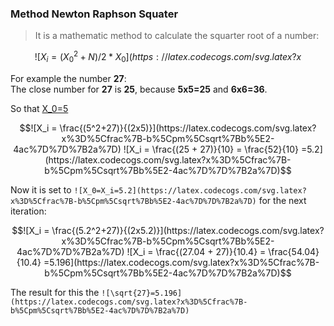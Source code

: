 ### Method Newton Raphson Squater
>It is a mathematic method to calculate the squarter root of a number:  
```math
![X_i = (X^2_0+N)/2*X_0](https://latex.codecogs.com/svg.latex?x%3D%5Cfrac%7B-b%5Cpm%5Csqrt%7Bb%5E2-4ac%7D%7D%7B2a%7D)
```
For example the number **27**:  
The close number for **27** is **25**, because **5x5=25** and **6x6=36**.  

So that [X_0=5](https://latex.codecogs.com/svg.latex?x%3D%5Cfrac%7B-b%5Cpm%5Csqrt%7Bb%5E2-4ac%7D%7D%7B2a%7D)
```math
![X_i = \frac{(5^2+27)}{(2x5)}](https://latex.codecogs.com/svg.latex?x%3D%5Cfrac%7B-b%5Cpm%5Csqrt%7Bb%5E2-4ac%7D%7D%7B2a%7D)
![X_i = \frac{(25 + 27)}{10} = \frac{52}{10} =5.2](https://latex.codecogs.com/svg.latex?x%3D%5Cfrac%7B-b%5Cpm%5Csqrt%7Bb%5E2-4ac%7D%7D%7B2a%7D)
```
Now it is set to ``![X_0=X_i=5.2](https://latex.codecogs.com/svg.latex?x%3D%5Cfrac%7B-b%5Cpm%5Csqrt%7Bb%5E2-4ac%7D%7D%7B2a%7D)`` for the next iteration:
```math
![X_i = \frac{(5.2^2+27)}{(2x5.2)}](https://latex.codecogs.com/svg.latex?x%3D%5Cfrac%7B-b%5Cpm%5Csqrt%7Bb%5E2-4ac%7D%7D%7B2a%7D)
![X_i = \frac{(27.04 + 27)}{10.4} = \frac{54.04}{10.4} =5.196](https://latex.codecogs.com/svg.latex?x%3D%5Cfrac%7B-b%5Cpm%5Csqrt%7Bb%5E2-4ac%7D%7D%7B2a%7D)
```

The result for this the ``![\sqrt{27}=5.196](https://latex.codecogs.com/svg.latex?x%3D%5Cfrac%7B-b%5Cpm%5Csqrt%7Bb%5E2-4ac%7D%7D%7B2a%7D)``



